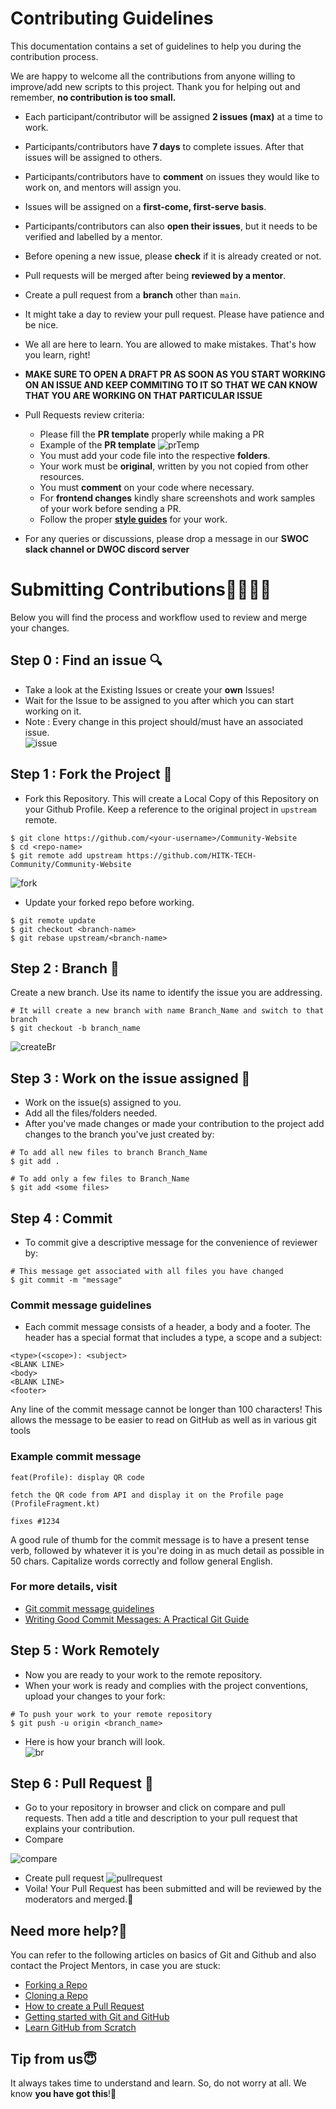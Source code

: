 # Contributing Guidelines  
  
This documentation contains a set of guidelines to help you during the contribution process.

We are happy to welcome all the contributions from anyone willing to improve/add new scripts to this project. Thank you for helping out and remember, **no contribution is too small.** 

- Each participant/contributor will be assigned **2 issues (max)** at a time to work.
- Participants/contributors have **7 days** to complete issues. After that issues will be assigned to others.
- Participants/contributors have to **comment** on issues they would like to work on, and mentors will assign you.
- Issues will be assigned on a **first-come, first-serve basis**.
- Participants/contributors can also **open their issues**, but it needs to be verified and labelled by a mentor.
- Before opening a new issue, please **check** if it is already created or not.
- Pull requests will be merged after being **reviewed by a mentor**.
- Create a pull request from a **branch** other than `main`.
- It might take a day to review your pull request. Please have patience and be nice.
- We all are here to learn. You are allowed to make mistakes. That's how you learn, right!

- **MAKE SURE TO OPEN A DRAFT PR AS SOON AS YOU START WORKING ON AN ISSUE AND KEEP COMMITING TO IT SO THAT WE CAN KNOW THAT YOU ARE WORKING ON THAT PARTICULAR ISSUE**

- Pull Requests review criteria:
  - Please fill the **PR template** properly while making a PR
  - Example of the **PR template**
  ![prTemp](https://github.com/LeeRenJie/Community-Website/blob/main/assets/cont-img/prTemp.png)  
  - You must add your code file into the respective **folders**.
  - Your work must be **original**, written by you not copied from other resources.
  - You must **comment** on your code where necessary.
  - For **frontend changes** kindly share screenshots and work samples of your work before sending a PR.
  - Follow the proper [**style guides**](https://google.github.io/styleguide/) for your work.

- For any queries or discussions, please drop a message in our **SWOC slack channel or DWOC discord server**
  
# Submitting Contributions👩‍💻👨‍💻  
Below you will find the process and workflow used to review and merge your changes.  

## Step 0 : Find an issue  🔍
- Take a look at the Existing Issues or create your **own** Issues!  
- Wait for the Issue to be assigned to you after which you can start working on it.  
- Note : Every change in this project should/must have an associated issue.   
![issue](https://github.com/LeeRenJie/Community-Website/blob/main/assets/cont-img/issue.png)  
  
## Step 1 : Fork the Project 🍴
- Fork this Repository. This will create a Local Copy of this Repository on your Github Profile. Keep a reference to the original project in `upstream` remote.  
```  
$ git clone https://github.com/<your-username>/Community-Website  
$ cd <repo-name>  
$ git remote add upstream https://github.com/HITK-TECH-Community/Community-Website 
```  
![fork](https://github.com/LeeRenJie/Community-Website/blob/main/assets/cont-img/fork.png)  
  
- Update your forked repo before working.  
```  
$ git remote update  
$ git checkout <branch-name>  
$ git rebase upstream/<branch-name>  
```  
## Step 2 : Branch  🔖
Create a new branch. Use its name to identify the issue you are addressing.  
```  
# It will create a new branch with name Branch_Name and switch to that branch 
$ git checkout -b branch_name  
```  
![createBr](https://github.com/LeeRenJie/Community-Website/blob/main/assets/cont-img/createBr.png)
## Step 3 : Work on the issue assigned  📕
- Work on the issue(s) assigned to you.   
- Add all the files/folders needed.  
- After you've made changes or made your contribution to the project add changes to the branch you've just created by:  
```  
# To add all new files to branch Branch_Name  
$ git add .  

# To add only a few files to Branch_Name
$ git add <some files>
```
  
## Step 4 : Commit  
- To commit give a descriptive message for the convenience of reviewer by:  
```
# This message get associated with all files you have changed  
$ git commit -m "message"  
```

### Commit message guidelines
- Each commit message consists of a header, a body and a footer. The header has a special format that includes a type, a scope and a subject:
```
<type>(<scope>): <subject>
<BLANK LINE>
<body>
<BLANK LINE>
<footer>
```
Any line of the commit message cannot be longer than 100 characters! This allows the message to be easier to read on GitHub as well as in various git tools

### Example commit message
```
feat(Profile): display QR code

fetch the QR code from API and display it on the Profile page (ProfileFragment.kt)

fixes #1234
```
A good rule of thumb for the commit message is to have a present tense verb, followed by whatever it is you're doing in as much detail as possible in 50 chars. Capitalize words correctly and follow general English.
### For more details, visit
- [Git commit message guidelines](http://karma-runner.github.io/0.13/dev/git-commit-msg.html)
- [Writing Good Commit Messages: A Practical Git Guide](https://www.freecodecamp.org/news/writing-good-commit-messages-a-practical-guide/)
 
## Step 5 : Work Remotely  
- Now you are ready to your work to the remote repository.  
- When your work is ready and complies with the project conventions, upload your changes to your fork:  
  
```  
# To push your work to your remote repository  
$ git push -u origin <branch_name>  
```  
- Here is how your branch will look.  
![br](https://github.com/LeeRenJie/Community-Website/blob/main/assets/cont-img/br.png)  
  
## Step 6 : Pull Request  🎣
- Go to your repository in browser and click on compare and pull requests. Then add a title and description to your pull request that explains your contribution. 
- Compare

![compare](https://github.com/LeeRenJie/Community-Website/blob/main/assets/cont-img/compare.png)
- Create pull request
![pullrequest](https://github.com/LeeRenJie/Community-Website/blob/main/assets/cont-img/pr.png) 
- Voila! Your Pull Request has been submitted and will be reviewed by the moderators and merged.🥳  
  
## Need more help?🤔  
You can refer to the following articles on basics of Git and Github and also contact the Project Mentors, in case you are stuck:  
- [Forking a Repo](https://help.github.com/en/github/getting-started-with-github/fork-a-repo)  
- [Cloning a Repo](https://help.github.com/en/desktop/contributing-to-projects/creating-an-issue-or-pull-request)  
- [How to create a Pull Request](https://opensource.com/article/19/7/create-pull-request-github)  
- [Getting started with Git and GitHub](https://towardsdatascience.com/getting-started-with-git-and-github-6fcd0f2d4ac6)  
- [Learn GitHub from Scratch](https://lab.github.com/githubtraining/introduction-to-github)  
  
  
## Tip from us😇  
It always takes time to understand and learn. So, do not worry at all. We know **you have got this**!💪
